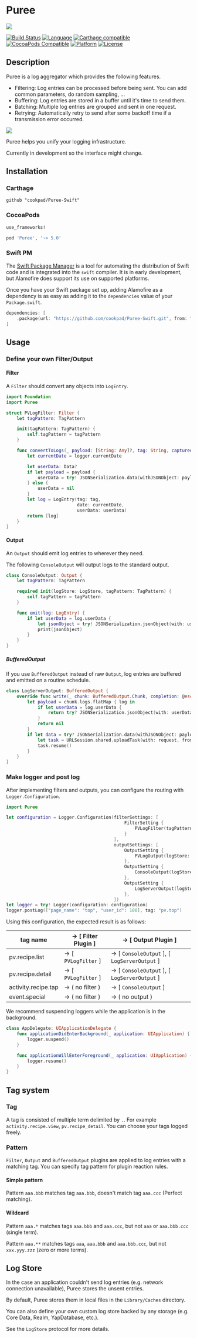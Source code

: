 # Puree

![](Documentation/logo.png)

[![Build Status](https://travis-ci.org/cookpad/Puree-Swift.svg?branch=master)](https://travis-ci.org/cookpad/Puree-Swift)
[![Language](https://img.shields.io/badge/language-Swift%205.0-orange.svg)](https://swift.org)
[![Carthage compatible](https://img.shields.io/badge/Carthage-compatible-4BC51D.svg?style=flat)](https://github.com/Carthage/Carthage) 
[![CocoaPods Compatible](https://img.shields.io/cocoapods/v/Puree.svg)](http://cocoadocs.org/docsets/Puree)
[![Platform](https://img.shields.io/cocoapods/p/Puree.svg?style=flat)](http://cocoadocs.org/docsets/Puree)
[![License](https://cocoapod-badges.herokuapp.com/l/Puree/badge.svg)](https://github.com/cookpad/Puree-Swift/blob/master/LICENSE)

## Description

Puree is a log aggregator which provides the following features.

- Filtering: Log entries can be processed before being sent. You can add common parameters, do random sampling, ...
- Buffering: Log entries are stored in a buffer until it's time to send them.
- Batching: Multiple log entries are grouped and sent in one request.
- Retrying: Automatically retry to send after some backoff time if a transmission error occurred.

![](./Documentation/overview.png)

Puree helps you unify your logging infrastructure.

Currently in development so the interface might change.

## Installation

### Carthage

```
github "cookpad/Puree-Swift"
```

### CocoaPods

```ruby
use_frameworks!

pod 'Puree', '~> 5.0'
```

### Swift PM
The [Swift Package Manager](https://swift.org/package-manager/) is a tool for automating the distribution of Swift code and is integrated into the `swift` compiler. It is in early development, but Alamofire does support its use on supported platforms.

Once you have your Swift package set up, adding Alamofire as a dependency is as easy as adding it to the `dependencies` value of your `Package.swift`.
```swift
dependencies: [
    .package(url: "https://github.com/cookpad/Puree-Swift.git", from: "5.1.0")
]
```

## Usage

### Define your own Filter/Output

#### Filter

A `Filter` should convert any objects into `LogEntry`.

```swift
import Foundation
import Puree

struct PVLogFilter: Filter {
    let tagPattern: TagPattern

    init(tagPattern: TagPattern) {
        self.tagPattern = tagPattern
    }

    func convertToLogs(_ payload: [String: Any]?, tag: String, captured: String?, logger: Logger) -> Set<LogEntry> {
        let currentDate = logger.currentDate

        let userData: Data?
        if let payload = payload {
            userData = try! JSONSerialization.data(withJSONObject: payload)
        } else {
            userData = nil
        }
        let log = LogEntry(tag: tag,
                           date: currentDate,
                           userData: userData)
        return [log]
    }
}
```

#### Output

An `Output` should emit log entries to wherever they need.

The following `ConsoleOutput` will output logs to the standard output.

```swift
class ConsoleOutput: Output {
    let tagPattern: TagPattern

    required init(logStore: LogStore, tagPattern: TagPattern) {
        self.tagPattern = tagPattern
    }

    func emit(log: LogEntry) {
        if let userData = log.userData {
            let jsonObject = try! JSONSerialization.jsonObject(with: userData)
            print(jsonObject)
        }
    }
}
```

##### BufferedOutput

If you use `BufferedOutput` instead of raw `Output`, log entries are buffered and emitted on a routine schedule.

```swift
class LogServerOutput: BufferedOutput {
    override func write(_ chunk: BufferedOutput.Chunk, completion: @escaping (Bool) -> Void) {
        let payload = chunk.logs.flatMap { log in
            if let userData = log.userData {
                return try? JSONSerialization.jsonObject(with: userData, options: [])
            }
            return nil
        }
        if let data = try? JSONSerialization.data(withJSONObject: payload, options: []) {
            let task = URLSession.shared.uploadTask(with: request, from: data)
            task.resume()
        }
    }
}
```

### Make logger and post log

After implementing filters and outputs, you can configure the routing with `Logger.Configuration`.

```swift
import Puree

let configuration = Logger.Configuration(filterSettings: [
                                             FilterSetting {
                                                 PVLogFilter(tagPattern: TagPattern(string: "pv.**")!)
                                             }
                                         ],
                                         outputSettings: [
                                             OutputSetting {
                                                 PVLogOutput(logStore: $0, tagPattern: TagPattern(string: "activity.**")!)
                                             },
                                             OutputSetting {
                                                 ConsoleOutput(logStore: $0, tagPattern: TagPattern(string: "pv.**")!)
                                             },
                                             OutputSetting {
                                                 LogServerOutput(logStore: $0, tagPattern: TagPattern(string: "pv.**")!)
                                             },
                                         ])
let logger = try! Logger(configuration: configuration)
logger.postLog(["page_name": "top", "user_id": 100], tag: "pv.top")
```

Using this configuration, the expected result is as follows:

|tag name              |-> [ Filter Plugin ] |-> [ Output Plugin ] |
|----------------------|---------------------|---------------------|
|pv.recipe.list        |-> [ `PVLogFilter` ] |-> [ `ConsoleOutput` ], [ `LogServerOutput` ]|
|pv.recipe.detail      |-> [ `PVLogFilter` ] |-> [ `ConsoleOutput` ], [ `LogServerOutput` ]|
|activity.recipe.tap   |-> ( no filter )     |-> [ `ConsoleOutput` ] |
|event.special         |-> ( no filter )     |-> ( no output ) |


We recommend suspending loggers while the application is in the background.

```swift
class AppDelegate: UIApplicationDelegate {
    func applicationDidEnterBackground(_ application: UIApplication) {
        logger.suspend()
    }

    func applicationWillEnterForeground(_ application: UIApplication) {
        logger.resume()
    }
}
```

## Tag system

### Tag

A tag is consisted of multiple term delimited by `.`.
For example `activity.recipe.view`, `pv.recipe_detail`.
You can choose your tags logged freely.

### Pattern

`Filter`, `Output` and `BufferedOutput` plugins are applied to log entries with a matching tag.
You can specify tag pattern for plugin reaction rules.

#### Simple pattern

Pattern `aaa.bbb` matches tag `aaa.bbb`, doesn't match tag `aaa.ccc` (Perfect matching).

#### Wildcard

Pattern `aaa.*` matches tags `aaa.bbb` and `aaa.ccc`, but not `aaa` or `aaa.bbb.ccc` (single term).

Pattern `aaa.**` matches tags `aaa`, `aaa.bbb` and `aaa.bbb.ccc`, but not `xxx.yyy.zzz` (zero or more terms).

## Log Store

In the case an application couldn't send log entries (e.g. network connection unavailable), Puree stores the unsent entries.

By default, Puree stores them in local files in the `Library/Caches` directory.

You can also define your own custom log store backed by any storage (e.g. Core Data, Realm, YapDatabase, etc.).

See the `LogStore` protocol for more details.
